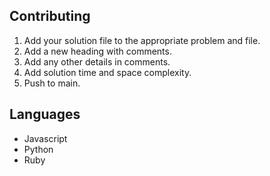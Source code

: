 ## Contributing

1. Add your solution file to the appropriate problem and file.
2. Add a new heading with comments.
3. Add any other details in comments.
4. Add solution time and space complexity.
5. Push to main.

## Languages
- Javascript
- Python
- Ruby